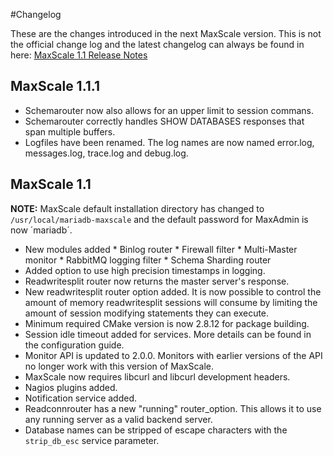 #Changelog

These are the changes introduced in the next MaxScale version. This is not the official change log and the latest changelog can always be found in here: [MaxScale 1.1 Release Notes](Release-Notes/MaxScale-1.1-Release-Notes.md)

## MaxScale 1.1.1

* Schemarouter now also allows for an upper limit to session commans.
* Schemarouter correctly handles SHOW DATABASES responses that span multiple buffers.
* Logfiles have been renamed. The log names are now named error.log, messages.log, trace.log and debug.log.

## MaxScale 1.1

**NOTE:** MaxScale default installation directory has changed to `/usr/local/mariadb-maxscale` and the default password for MaxAdmin is now ´mariadb´.

* New modules added
      * Binlog router
      * Firewall filter
      * Multi-Master monitor
      * RabbitMQ logging filter
      * Schema Sharding router 
* Added option to use high precision timestamps in logging.
* Readwritesplit router now returns the master server's response.
* New readwritesplit router option added. It is now possible to control the amount of memory readwritesplit sessions will consume by limiting the amount of session modifying statements they can execute.
* Minimum required CMake version is now 2.8.12 for package building.
* Session idle timeout added for services. More details can be found in the configuration guide.
* Monitor API is updated to 2.0.0. Monitors with earlier versions of the API no longer work with this version of MaxScale.
* MaxScale now requires libcurl and libcurl development headers.
* Nagios plugins added.
* Notification service added.
* Readconnrouter has a new "running" router_option. This allows it to use any running server as a valid backend server.
* Database names can be stripped of escape characters with the `strip_db_esc` service parameter.
